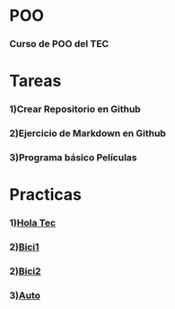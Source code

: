 # POO
### Curso de POO del TEC

# Tareas

### 1)Crear Repositorio en Github

### 2)Ejercicio de Markdown en Github

### 3)Programa básico Películas


# Practicas
### 1)[Hola Tec](../README.md)

### 2)[Bici1](../Bici.cs)

### 2)[Bici2](../README.md)

### 3)[Auto](../README.md)
